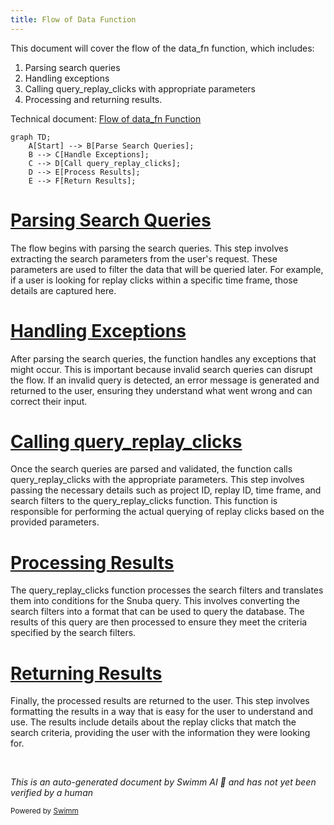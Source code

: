 ```yaml
---
title: Flow of Data Function
---
```

This document will cover the flow of the data_fn function, which includes:

1. Parsing search queries
2. Handling exceptions
3. Calling query_replay_clicks with appropriate parameters
4. Processing and returning results.

Technical document: <SwmLink doc-title="Flow of data_fn Function">[Flow of data_fn Function](/.swm/flow-of-data_fn-function.8w9nbfgp.sw.md)</SwmLink>

```mermaid
graph TD;
    A[Start] --> B[Parse Search Queries];
    B --> C[Handle Exceptions];
    C --> D[Call query_replay_clicks];
    D --> E[Process Results];
    E --> F[Return Results];
```

# [Parsing Search Queries](https://app.swimm.io/repos/Z2l0aHViJTNBJTNBc2VudHJ5LWRlbW8tMSUzQSUzQVN3aW1tLURlbW8=/docs/8w9nbfgp#data_fn-function)

The flow begins with parsing the search queries. This step involves extracting the search parameters from the user's request. These parameters are used to filter the data that will be queried later. For example, if a user is looking for replay clicks within a specific time frame, those details are captured here.

# [Handling Exceptions](https://app.swimm.io/repos/Z2l0aHViJTNBJTNBc2VudHJ5LWRlbW8tMSUzQSUzQVN3aW1tLURlbW8=/docs/8w9nbfgp#data_fn-function)

After parsing the search queries, the function handles any exceptions that might occur. This is important because invalid search queries can disrupt the flow. If an invalid query is detected, an error message is generated and returned to the user, ensuring they understand what went wrong and can correct their input.

# [Calling query_replay_clicks](https://app.swimm.io/repos/Z2l0aHViJTNBJTNBc2VudHJ5LWRlbW8tMSUzQSUzQVN3aW1tLURlbW8=/docs/8w9nbfgp#data_fn-function)

Once the search queries are parsed and validated, the function calls query_replay_clicks with the appropriate parameters. This step involves passing the necessary details such as project ID, replay ID, time frame, and search filters to the query_replay_clicks function. This function is responsible for performing the actual querying of replay clicks based on the provided parameters.

# [Processing Results](https://app.swimm.io/repos/Z2l0aHViJTNBJTNBc2VudHJ5LWRlbW8tMSUzQSUzQVN3aW1tLURlbW8=/docs/8w9nbfgp#query_replay_clicks-function)

The query_replay_clicks function processes the search filters and translates them into conditions for the Snuba query. This involves converting the search filters into a format that can be used to query the database. The results of this query are then processed to ensure they meet the criteria specified by the search filters.

# [Returning Results](https://app.swimm.io/repos/Z2l0aHViJTNBJTNBc2VudHJ5LWRlbW8tMSUzQSUzQVN3aW1tLURlbW8=/docs/8w9nbfgp#query_replay_clicks-function)

Finally, the processed results are returned to the user. This step involves formatting the results in a way that is easy for the user to understand and use. The results include details about the replay clicks that match the search criteria, providing the user with the information they were looking for.

&nbsp;

*This is an auto-generated document by Swimm AI 🌊 and has not yet been verified by a human*

<SwmMeta version="3.0.0" repo-id="Z2l0aHViJTNBJTNBc2VudHJ5LWRlbW8tMSUzQSUzQVN3aW1tLURlbW8=" repo-name="sentry-demo-1" doc-type="product-flows"><sup>Powered by [Swimm](/)</sup></SwmMeta>
